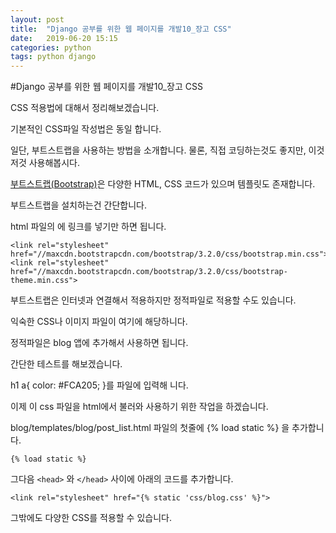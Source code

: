 ```yaml
---
layout: post
title:  "Django 공부를 위한 웹 페이지를 개발10_장고 CSS"
date:   2019-06-20 15:15
categories: python
tags: python django
---
```


#Django 공부를 위한 웹 페이지를 개발10_장고 CSS

CSS 적용법에 대해서 정리해보겠습니다.

기본적인 CSS파일 작성법은 동일 합니다.

일단, 부트스트랩을 사용하는 방법을 소개합니다. 물론, 직접 코딩하는것도 좋지만, 이것저것 사용해봅시다.

[부트스트랩(Bootstrap)][bootstrap]은 다양한 HTML, CSS 코드가 있으며 템플릿도 존재합니다.

부트스트랩을 설치하는건 간단합니다.

html 파일의 <head> 에 링크를 넣기만 하면 됩니다.

```
<link rel="stylesheet" href="//maxcdn.bootstrapcdn.com/bootstrap/3.2.0/css/bootstrap.min.css">
<link rel="stylesheet" href="//maxcdn.bootstrapcdn.com/bootstrap/3.2.0/css/bootstrap-theme.min.css">
```

부트스트랩은 인터넷과 연결해서 적용하지만 정적파일로 적용할 수도 있습니다.

익숙한 CSS나 이미지 파일이 여기에 해당하니다.

정적파일은 blog 앱에 추가해서 사용하면 됩니다.

간단한 테스트를 해보겠습니다.

h1 a{ color: #FCA205; }를 파일에 입력해 니다.

이제 이 css 파일을 html에서 불러와 사용하기 위한 작업을 하겠습니다.

blog/templates/blog/post_list.html 파일의 첫줄에 {% load static %} 을 추가합니다.

```
{% load static %}
```

그다음 `<head>` 와 `</head>` 사이에 아래의 코드를 추가합니다.

```
<link rel="stylesheet" href="{% static 'css/blog.css' %}">
```

그밖에도 다양한 CSS를 적용할 수 있습니다.

[bootstrap]: https://getbootstrap.com/
